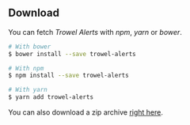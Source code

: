 ## Download

You can fetch *Trowel Alerts* with *npm*, *yarn* or *bower*.

```bash
# With bower
$ bower install --save trowel-alerts

# With npm
$ npm install --save trowel-alerts

# With yarn
$ yarn add trowel-alerts
```

You can also download a zip archive [right here](https://github.com/FriendsOfTrowel/Alerts/archive/master.zip).